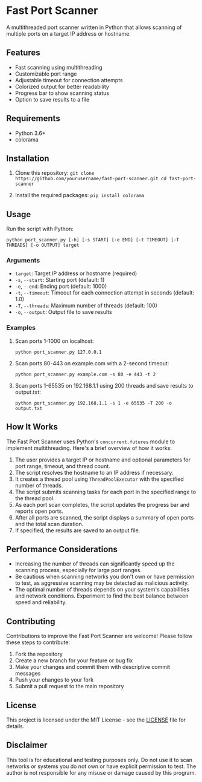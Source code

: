# Fast Port Scanner

A multithreaded port scanner written in Python that allows scanning of multiple ports on a target IP address or hostname.

## Features

- Fast scanning using multithreading
- Customizable port range
- Adjustable timeout for connection attempts
- Colorized output for better readability
- Progress bar to show scanning status
- Option to save results to a file

## Requirements

- Python 3.6+
- colorama

## Installation

1. Clone this repository:   ```
   git clone https://github.com/yourusername/fast-port-scanner.git
   cd fast-port-scanner   ```

2. Install the required packages:   ```
   pip install colorama   ```

## Usage

Run the script with Python:

```
python port_scanner.py [-h] [-s START] [-e END] [-t TIMEOUT] [-T THREADS] [-o OUTPUT] target
```

### Arguments

- `target`: Target IP address or hostname (required)
- `-s`, `--start`: Starting port (default: 1)
- `-e`, `--end`: Ending port (default: 1000)
- `-t`, `--timeout`: Timeout for each connection attempt in seconds (default: 1.0)
- `-T`, `--threads`: Maximum number of threads (default: 100)
- `-o`, `--output`: Output file to save results

### Examples

1. Scan ports 1-1000 on localhost:
   ```
   python port_scanner.py 127.0.0.1
   ```

2. Scan ports 80-443 on example.com with a 2-second timeout:
   ```
   python port_scanner.py example.com -s 80 -e 443 -t 2
   ```

3. Scan ports 1-65535 on 192.168.1.1 using 200 threads and save results to output.txt:
   ```
   python port_scanner.py 192.168.1.1 -s 1 -e 65535 -T 200 -o output.txt
   ```

## How It Works

The Fast Port Scanner uses Python's `concurrent.futures` module to implement multithreading. Here's a brief overview of how it works:

1. The user provides a target IP or hostname and optional parameters for port range, timeout, and thread count.
2. The script resolves the hostname to an IP address if necessary.
3. It creates a thread pool using `ThreadPoolExecutor` with the specified number of threads.
4. The script submits scanning tasks for each port in the specified range to the thread pool.
5. As each port scan completes, the script updates the progress bar and reports open ports.
6. After all ports are scanned, the script displays a summary of open ports and the total scan duration.
7. If specified, the results are saved to an output file.

## Performance Considerations

- Increasing the number of threads can significantly speed up the scanning process, especially for large port ranges.
- Be cautious when scanning networks you don't own or have permission to test, as aggressive scanning may be detected as malicious activity.
- The optimal number of threads depends on your system's capabilities and network conditions. Experiment to find the best balance between speed and reliability.

## Contributing

Contributions to improve the Fast Port Scanner are welcome! Please follow these steps to contribute:

1. Fork the repository
2. Create a new branch for your feature or bug fix
3. Make your changes and commit them with descriptive commit messages
4. Push your changes to your fork
5. Submit a pull request to the main repository

## License

This project is licensed under the MIT License - see the [LICENSE](LICENSE) file for details.

## Disclaimer

This tool is for educational and testing purposes only. Do not use it to scan networks or systems you do not own or have explicit permission to test. The author is not responsible for any misuse or damage caused by this program.
